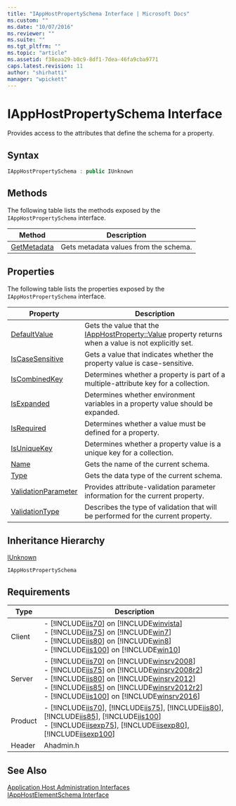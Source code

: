 ```yaml
---
title: "IAppHostPropertySchema Interface | Microsoft Docs"
ms.custom: ""
ms.date: "10/07/2016"
ms.reviewer: ""
ms.suite: ""
ms.tgt_pltfrm: ""
ms.topic: "article"
ms.assetid: f38eaa29-b0c9-8df1-7dea-46fa9cba9771
caps.latest.revision: 11
author: "shirhatti"
manager: "wpickett"
---
```

# IAppHostPropertySchema Interface
Provides access to the attributes that define the schema for a property.  
  
## Syntax  
  
```cpp  
IAppHostPropertySchema : public IUnknown  
```  
  
## Methods  
 The following table lists the methods exposed by the `IAppHostPropertySchema` interface.  
  
|Method|Description|  
|------------|-----------------|  
|[GetMetadata](../../../webdevelopment-reference\native-code-api\webdev-native-api-reference/iapphostpropertyschema-getmetadata-method.md)|Gets metadata values from the schema.|  
  
## Properties  
 The following table lists the properties exposed by the `IAppHostPropertySchema` interface.  
  
|Property|Description|  
|--------------|-----------------|  
|[DefaultValue](../../../webdevelopment-reference\native-code-api\webdev-native-api-reference/iapphostpropertyschema-defaultvalue-property.md)|Gets the value that the [IAppHostProperty::Value](../../../webdevelopment-reference\native-code-api\webdev-native-api-reference/iapphostproperty-value-property.md) property returns when a value is not explicitly set.|  
|[IsCaseSensitive](../../../webdevelopment-reference\native-code-api\webdev-native-api-reference/iapphostpropertyschema-iscasesensitive-property.md)|Gets a value that indicates whether the property value is case-sensitive.|  
|[IsCombinedKey](../../../webdevelopment-reference\native-code-api\webdev-native-api-reference/iapphostpropertyschema-iscombinedkey-property.md)|Determines whether a property is part of a multiple-attribute key for a collection.|  
|[IsExpanded](../../../webdevelopment-reference\native-code-api\webdev-native-api-reference/iapphostpropertyschema-isexpanded-property.md)|Determines whether environment variables in a property value should be expanded.|  
|[IsRequired](../../../webdevelopment-reference\native-code-api\webdev-native-api-reference/iapphostpropertyschema-isrequired-property.md)|Determines whether a value must be defined for a property.|  
|[IsUniqueKey](../../../webdevelopment-reference\native-code-api\webdev-native-api-reference/iapphostpropertyschema-isuniquekey-property.md)|Determines whether a property value is a unique key for a collection.|  
|[Name](../../../webdevelopment-reference\native-code-api\webdev-native-api-reference/iapphostpropertyschema-name-property.md)|Gets the name of the current schema.|  
|[Type](../../../webdevelopment-reference\native-code-api\webdev-native-api-reference/iapphostpropertyschema-type-property.md)|Gets the data type of the current schema.|  
|[ValidationParameter](../../../webdevelopment-reference\native-code-api\webdev-native-api-reference/iapphostpropertyschema-validationparameter-property.md)|Provides attribute-validation parameter information for the current property.|  
|[ValidationType](../../../webdevelopment-reference\native-code-api\webdev-native-api-reference/iapphostpropertyschema-validationtype-property.md)|Describes the type of validation that will be performed for the current property.|  
  
## Inheritance Hierarchy  
 [IUnknown](http://go.microsoft.com/fwlink/?LinkId=55951)  
  
 `IAppHostPropertySchema`  
  
## Requirements  
  
|Type|Description|  
|----------|-----------------|  
|Client|-   [!INCLUDE[iis70](../../../wmi-provider/includes/iis70-md.md)] on [!INCLUDE[winvista](../../../wmi-provider/includes/winvista-md.md)]<br />-   [!INCLUDE[iis75](../../../wmi-provider/includes/iis75-md.md)] on [!INCLUDE[win7](../../../wmi-provider/includes/win7-md.md)]<br />-   [!INCLUDE[iis80](../../../wmi-provider/includes/iis80-md.md)] on [!INCLUDE[win8](../../../wmi-provider/includes/win8-md.md)]<br />-   [!INCLUDE[iis100](../../../wmi-provider/includes/iis100-md.md)] on [!INCLUDE[win10](../../../wmi-provider/includes/win10-md.md)]|  
|Server|-   [!INCLUDE[iis70](../../../wmi-provider/includes/iis70-md.md)] on [!INCLUDE[winsrv2008](../../../wmi-provider/includes/winsrv2008-md.md)]<br />-   [!INCLUDE[iis75](../../../wmi-provider/includes/iis75-md.md)] on [!INCLUDE[winsrv2008r2](../../../wmi-provider/includes/winsrv2008r2-md.md)]<br />-   [!INCLUDE[iis80](../../../wmi-provider/includes/iis80-md.md)] on [!INCLUDE[winsrv2012](../../../wmi-provider/includes/winsrv2012-md.md)]<br />-   [!INCLUDE[iis85](../../../wmi-provider/includes/iis85-md.md)] on [!INCLUDE[winsrv2012r2](../../../wmi-provider/includes/winsrv2012r2-md.md)]<br />-   [!INCLUDE[iis100](../../../wmi-provider/includes/iis100-md.md)] on [!INCLUDE[winsrv2016](../../../wmi-provider/includes/winsrv2016-md.md)]|  
|Product|-   [!INCLUDE[iis70](../../../wmi-provider/includes/iis70-md.md)], [!INCLUDE[iis75](../../../wmi-provider/includes/iis75-md.md)], [!INCLUDE[iis80](../../../wmi-provider/includes/iis80-md.md)], [!INCLUDE[iis85](../../../wmi-provider/includes/iis85-md.md)], [!INCLUDE[iis100](../../../wmi-provider/includes/iis100-md.md)]<br />-   [!INCLUDE[iisexp75](../../../webdevelopment-reference\native-code-api\webdev-native-api-reference/includes/iisexp75-md.md)], [!INCLUDE[iisexp80](../../../webdevelopment-reference\native-code-api\webdev-native-api-reference/includes/iisexp80-md.md)], [!INCLUDE[iisexp100](../../../webdevelopment-reference\native-code-api\webdev-native-api-reference/includes/iisexp100-md.md)]|  
|Header|Ahadmin.h|  
  
## See Also  
 [Application Host Administration Interfaces](../../../webdevelopment-reference\native-code-api\webdev-native-api-reference/application-host-administration-interfaces.md)   
 [IAppHostElementSchema Interface](../../../webdevelopment-reference\native-code-api\webdev-native-api-reference/iapphostelementschema-interface.md)